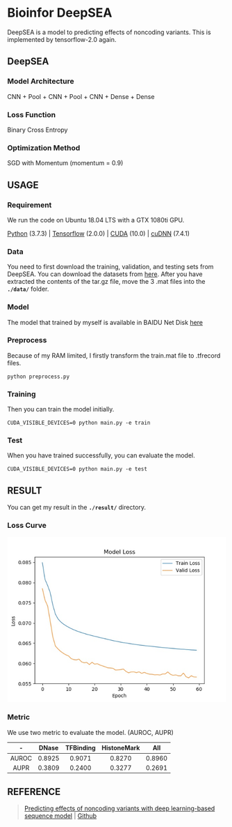 # Bioinfor DeepSEA

DeepSEA is a model to predicting effects of noncoding variants.
This is implemented by tensorflow-2.0 again.


## DeepSEA

### Model Architecture
CNN + Pool + CNN + Pool + CNN + Dense + Dense

### Loss Function
Binary Cross Entropy

### Optimization Method
SGD with Momentum (momentum = 0.9)

## USAGE

### Requirement
We run the code on Ubuntu 18.04 LTS with a GTX 1080ti GPU.

[Python](<https://www.python.org>) (3.7.3) | [Tensorflow](<https://tensorflow.google.cn/install>) (2.0.0)
| [CUDA](<https://developer.nvidia.com/cuda-toolkit-archive>) (10.0) | [cuDNN](<https://developer.nvidia.com/cudnn>) (7.4.1)

### Data
You need to first download the training, validation, and testing sets from DeepSEA. You can download the datasets from 
[here](<http://deepsea.princeton.edu/media/code/deepsea_train_bundle.v0.9.tar.gz>). After you have extracted the
contents of the tar.gz file, move the 3 .mat files into the **`./data/`** folder.

### Model
The model that trained by myself is available in BAIDU Net Disk [here](https://pan.baidu.com/s/1tfYvDoO6Xvt7v7y70nDsXg)


### Preprocess
Because of my RAM limited, I firstly transform the train.mat file to .tfrecord files.
```
python preprocess.py
```

### Training
Then you can train the model initially.
```
CUDA_VISIBLE_DEVICES=0 python main.py -e train
```

### Test
When you have trained successfully, you can evaluate the model.
```
CUDA_VISIBLE_DEVICES=0 python main.py -e test
```

## RESULT
You can get my result in the **`./result/`** directory.

### Loss Curve
![model loss](./result/model_loss.jpg)

### Metric
We use two metric to evaluate the model. (AUROC, AUPR)

-|DNase|TFBinding|HistoneMark|All
:-:|:-:|:-:|:-:|:-:
AUROC|0.8925|0.9071|0.8270|0.8960
AUPR|0.3809|0.2400|0.3277|0.2691


## REFERENCE
> [Predicting effects of noncoding variants with deep learning-based sequence model](<https://www.nature.com/articles/nmeth.3547>) | [Github](<https://github.com/jisraeli/DeepSEA>)